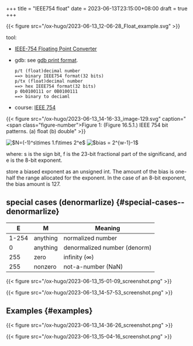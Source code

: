 +++
title = "IEEE754 float"
date = 2023-06-13T23:15:00+08:00
draft = true
+++

{{< figure src="/ox-hugo/2023-06-13_12-06-28_Float_example.svg" >}}

tool:

-   [IEEE-754 Floating Point Converter](https://www.h-schmidt.net/FloatConverter/IEEE754.html)
-   gdb: see [gdb print format](https://ftp.gnu.org/old-gnu/Manuals/gdb/html_node/gdb_54.html).
    ```text
    p/t (float)decimal number
    ==> binary IEEE754 format(32 bits)
    p/tx (float)decimal number
    ==> hex IEEE754 format(32 bits)
    p 0b0100111 or 0B0100111
    ==> binary to deciaml
    ```

-   course: [IEEE 754](https://bob.cs.sonoma.edu/IntroCompOrg-RPi/sec-ieee.html)

{{< figure src="/ox-hugo/2023-06-13_14-16-33_image-129.svg" caption="<span class=\"figure-number\">Figure 1: </span>(Figure 16.5.1.) IEEE 754 bit patterns. (a) float (b) double" >}}

<img src="/ltximg/IEEE754 float_3899792af295078e654a4e4b6b2f6f432dfb1a72.svg" alt="$N=(-1)^s\times 1.f\times 2^e$" class="org-svg" />

<img src="/ltximg/IEEE754 float_6b2a59a43e693029dd1966ec5eafaad32465b911.svg" alt="$bias = 2^{w-1}-1$" class="org-svg" />

where: s is the sign bit, f is the 23-bit fractional part of the significand, and e is the 8-bit exponent.

store a biased exponent as an unsigned int. The amount of the bias is one-half the range allocated for the exponent. In the case of an 8-bit exponent, the bias amount is 127.


## special cases (denormarlize) {#special-cases--denormarlize}

| E     | M        | Meaning                      |
|-------|----------|------------------------------|
| 1-254 | anything | normalized number            |
| 0     | anything | denormalized number (denorm) |
| 255   | zero     | infinity (∞)                 |
| 255   | nonzero  | not-a-number (NaN)           |

{{< figure src="/ox-hugo/2023-06-13_15-01-09_screenshot.png" >}}

{{< figure src="/ox-hugo/2023-06-13_14-57-53_screenshot.png" >}}


## Examples {#examples}

{{< figure src="/ox-hugo/2023-06-13_14-36-26_screenshot.png" >}}

{{< figure src="/ox-hugo/2023-06-13_15-04-16_screenshot.png" >}}
